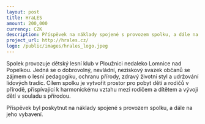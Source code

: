 ```yaml
---
layout: post
title: HraLES
amount: 200,000
currency: CZK
description: Příspěvek na náklady spojené s provozem spolku, a dále na jeho vybavení
project_url: http://hrales.cz/
logo: /public/images/hrales_logo.jpeg
---
```


Spolek provozuje dětský lesní klub v Ploužnici nedaleko Lomnice nad Popelkou. Jedná se o dobrovolný, nevládní, neziskový svazek občanů se zájmem o lesní pedagogiku, ochranu přírody, zdravý životní styl a udržování lidových tradic. Cílem spolku je vytvořit prostor pro pobyt dětí a rodičů v přírodě, přispívající k harmonickému vztahu mezi rodičem a dítětem a vývoji dětí v souladu s přírodou.

Příspěvek byl poskytnut na náklady spojené s provozem spolku, a dále na jeho vybavení.
